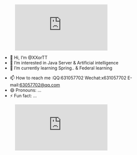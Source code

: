 <figure><embed src="https://wakatime.com/share/@387dce91-fb72-4235-bf0c-abcbd933dce3/9f992b89-e59a-4cfd-ba5a-cb4e3838184a.svg"></embed></figure>


- 👋 Hi, I’m @XXorTT
- 👀 I’m interested in Java Server & Artificial intelligence
- 🌱 I’m currently learning Spring.. & Federal learning
<!---  - 💞️ I’m looking to collaborate on ...   --->
- 📫 How to reach me :QQ:631057702   Wechat:x631057702   E-mail:63057702@qq.com
- 😄 Pronouns: ...
- ⚡ Fun fact: ...
<figure><embed src="https://wakatime.com/share/@387dce91-fb72-4235-bf0c-abcbd933dce3/ceb62792-aad5-408a-8a87-ed8869f61ac0.svg"></embed></figure>

<!---
XXorTT/XXorTT is a ✨ special ✨ repository because its `README.md` (this file) appears on your GitHub profile.
You can click the Preview link to take a look at your changes.
--->
